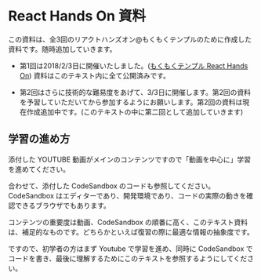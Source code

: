 # React Hands On 資料

この資料は、全3回のリアクトハンズオン@もくもくテンプルのために作成した資料です。随時追加していきます。

- 第1回は2018/2/3日に開催いたしました。([もくもくテンプル React Hands On](https://frontend-temple.connpass.com/event/76735/))
資料はこのテキスト内に全て公開済みです。


- 第2回はさらに技術的な難易度をあげて、3/3日に開催します。第2回の資料を予習していただいてから参加するようにお願いします。第2回の資料は現在作成追加中です。(このテキストの中に第二回として追加していきます)

## 学習の進め方

添付した YOUTUBE 動画がメインのコンテンツですので「動画を中心に」学習を進めてください。

合わせて、添付した CodeSandbox のコードも参照してください。CodeSandbox はエディターであり、開発環境であり、コードの実際の動きを確認できるブラウザでもあります。

コンテンツの重要度は動画、CodeSandbox の順番に高く、このテキスト資料は、補足的なものです。どちらかといえば復習の際に最適な情報の抽象度です。

ですので、初学者の方はまず Youtube で学習を進め、同時に CodeSandbox でコードを書き、最後に理解するためにこのテキストを参照するようにしてください。






